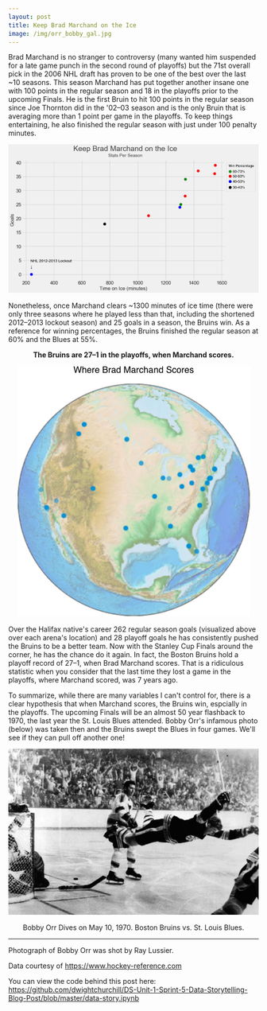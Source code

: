 ```yaml
---
layout: post
title: Keep Brad Marchand on the Ice
image: /img/orr_bobby_gal.jpg
---
```


Brad Marchand is no stranger to controversy (many wanted him suspended for a late game punch in the second round of playoffs) but the 71st overall pick in the 2006 NHL draft has proven to be one of the best over the last ~10 seasons. This season Marchand has put together another insane one with 100 points in the regular season and 18 in the playoffs prior to the upcoming Finals. He is the first Bruin to hit 100 points in the regular season since Joe Thornton did in the '02–03 season and is the only Bruin that is averaging more than 1 point per game in the playoffs. To keep things entertaining, he also finished the regular season with just under 100 penalty minutes.

![Keep Brad on the Ice](/img/marchand.png)

Nonetheless, once Marchand clears ~1300 minutes of ice time (there were only three seasons where he played less than that, including the shortened 2012–2013 lockout season) and 25 goals in a season, the Bruins win. As a reference for winning percentages, the Bruins finished the regular season at 60% and the Blues at 55%. 

<p align="center">
	<b>The Bruins are 27–1 in the playoffs, when Marchand scores.</b>
</p>
<p align="center">
  <img src="/img/earth.png"/>
</p>

Over the Halifax native's career 262 regular season goals (visualized above over each arena's location) and 28 playoff goals he has consistently pushed the Bruins to be a better team. Now with the Stanley Cup Finals around the corner, he has the chance do it again. In fact, the Boston Bruins hold a playoff record of 27–1, when Brad Marchand scores. That is a ridiculous statistic when you consider that the last time they lost a game in the playoffs, where Marchand scored, was 7 years ago.

To summarize, while there are many variables I can't control for, there is a clear hypothesis that when Marchand scores, the Bruins win, espcially in the playoffs. The upcoming Finals will be an almost 50 year flashback to 1970, the last year the St. Louis Blues attended. Bobby Orr's infamous photo (below) was taken then and the Bruins swept the Blues in four games. We'll see if they can pull off another one! 


<p align="center">
	<img src="/img/orr_bobby_gal.jpg"/>
</p>
<p align="center">
	Bobby Orr Dives on May 10, 1970. Boston Bruins vs. St. Louis Blues.
</p>


---

Photograph of Bobby Orr was shot by Ray Lussier.

Data courtesy of <https://www.hockey-reference.com>

You can view the code behind this post here: <https://github.com/dwightchurchill/DS-Unit-1-Sprint-5-Data-Storytelling-Blog-Post/blob/master/data-story.ipynb>
